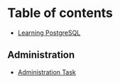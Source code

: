 # Table of contents

* [Learning PostgreSQL](README.md)

## Administration

* [Administration Task](administration/administration-task.md)

